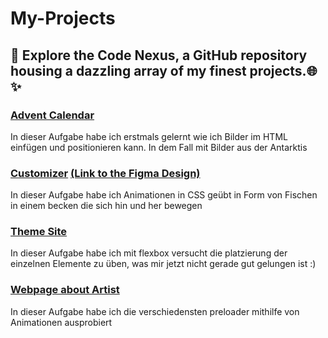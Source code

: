 # My-Projects
## 🚀 Explore the Code Nexus, a GitHub repository housing a dazzling array of my finest projects.🌐✨



### [Advent Calendar](AdventCalendar)
In dieser Aufgabe habe ich erstmals gelernt wie ich Bilder im HTML einfügen und positionieren kann. In dem Fall mit Bilder aus der Antarktis

### [Customizer](Customizer)  [(Link to the Figma Design)](https://www.figma.com/file/1PJMIdKSnPimhTKk7OI17e/CCC_Website-Design?type=design&node-id=1%3A6&mode=design&t=BLo3A14Uhb2WiLAR-1)
In dieser Aufgabe habe ich Animationen in CSS geübt in Form von Fischen in einem becken die sich hin und her bewegen

### [Theme Site](Themenseite)
In dieser Aufgabe habe ich mit flexbox versucht die platzierung der einzelnen Elemente zu üben, was mir jetzt nicht gerade gut gelungen ist :)

### [Webpage about Artist](Webpage_ChaseAtlantic)
In dieser Aufgabe habe ich die verschiedensten preloader mithilfe von Animationen ausprobiert



